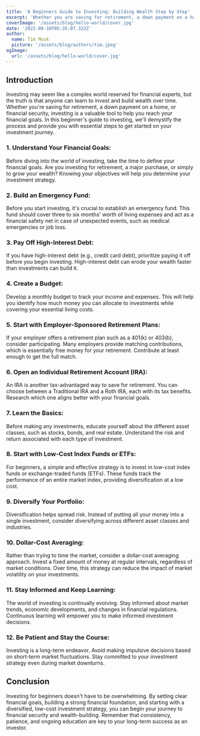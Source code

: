 ```yaml
---
title: 'A Beginners Guide to Investing: Building Wealth Step by Step'
excerpt: 'Whether you are saving for retirement, a down payment on a home, or financial security, investing is a valuable tool to help you reach your financial goals. In this beginners guide to investing, we will demystify the process and provide you with essential steps to get started on your investment journey.'
coverImage: '/assets/blog/hello-world/cover.jpg'
date: '2022-09-10T05:35:07.322Z'
author:
  name: Tim Musk
  picture: '/assets/blog/authors/tim.jpeg'
ogImage:
  url: '/assets/blog/hello-world/cover.jpg'
---
```




## **Introduction**

Investing may seem like a complex world reserved for financial experts, but the truth is that anyone can learn to invest and build wealth over time. Whether you're saving for retirement, a down payment on a home, or financial security, investing is a valuable tool to help you reach your financial goals. In this beginner's guide to investing, we'll demystify the process and provide you with essential steps to get started on your investment journey.

### 1. Understand Your Financial Goals:

Before diving into the world of investing, take the time to define your financial goals. Are you investing for retirement, a major purchase, or simply to grow your wealth? Knowing your objectives will help you determine your investment strategy.

### 2. Build an Emergency Fund:

Before you start investing, it's crucial to establish an emergency fund. This fund should cover three to six months' worth of living expenses and act as a financial safety net in case of unexpected events, such as medical emergencies or job loss.

### 3. Pay Off High-Interest Debt:

If you have high-interest debt (e.g., credit card debt), prioritize paying it off before you begin investing. High-interest debt can erode your wealth faster than investments can build it.

### 4. Create a Budget:

Develop a monthly budget to track your income and expenses. This will help you identify how much money you can allocate to investments while covering your essential living costs.

### 5. Start with Employer-Sponsored Retirement Plans:

If your employer offers a retirement plan such as a 401(k) or 403(b), consider participating. Many employers provide matching contributions, which is essentially free money for your retirement. Contribute at least enough to get the full match.

### 6. Open an Individual Retirement Account (IRA):

An IRA is another tax-advantaged way to save for retirement. You can choose between a Traditional IRA and a Roth IRA, each with its tax benefits. Research which one aligns better with your financial goals.

### 7. Learn the Basics:

Before making any investments, educate yourself about the different asset classes, such as stocks, bonds, and real estate. Understand the risk and return associated with each type of investment.

### 8. Start with Low-Cost Index Funds or ETFs:

For beginners, a simple and effective strategy is to invest in low-cost index funds or exchange-traded funds (ETFs). These funds track the performance of an entire market index, providing diversification at a low cost.

### 9. Diversify Your Portfolio:

Diversification helps spread risk. Instead of putting all your money into a single investment, consider diversifying across different asset classes and industries.

### 10. Dollar-Cost Averaging:

Rather than trying to time the market, consider a dollar-cost averaging approach. Invest a fixed amount of money at regular intervals, regardless of market conditions. Over time, this strategy can reduce the impact of market volatility on your investments.

### 11. Stay Informed and Keep Learning:

The world of investing is continually evolving. Stay informed about market trends, economic developments, and changes in financial regulations. Continuous learning will empower you to make informed investment decisions.

### 12. Be Patient and Stay the Course:

Investing is a long-term endeavor. Avoid making impulsive decisions based on short-term market fluctuations. Stay committed to your investment strategy even during market downturns.

## Conclusion

Investing for beginners doesn't have to be overwhelming. By setting clear financial goals, building a strong financial foundation, and starting with a diversified, low-cost investment strategy, you can begin your journey to financial security and wealth-building. Remember that consistency, patience, and ongoing education are key to your long-term success as an investor.